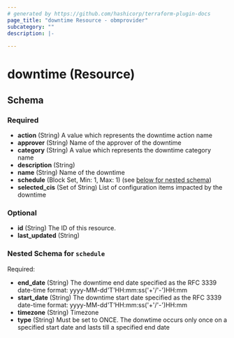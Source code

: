 ```yaml
---
# generated by https://github.com/hashicorp/terraform-plugin-docs
page_title: "downtime Resource - obmprovider"
subcategory: ""
description: |-
  
---
```


# downtime (Resource)





<!-- schema generated by tfplugindocs -->
## Schema

### Required

- **action** (String) A value which represents the downtime action name
- **approver** (String) Name of the approver of the downtime
- **category** (String) A value which represents the downtime category name
- **description** (String)
- **name** (String) Name of the downtime
- **schedule** (Block Set, Min: 1, Max: 1) (see [below for nested schema](#nestedblock--schedule))
- **selected_cis** (Set of String) List of configuration items impacted by the downtime

### Optional

- **id** (String) The ID of this resource.
- **last_updated** (String)

<a id="nestedblock--schedule"></a>
### Nested Schema for `schedule`

Required:

- **end_date** (String) The downtime end date specified as the RFC 3339 date-time format: yyyy-MM-dd'T'HH:mm:ss('+'/'-')HH:mm
- **start_date** (String) The downtime start date specified as the RFC 3339 date-time format: yyyy-MM-dd'T'HH:mm:ss('+'/'-')HH:mm
- **timezone** (String) Timezone
- **type** (String) Must be set to ONCE. The donwtime occurs only once on a specified start date and lasts till a specified end date


